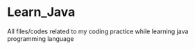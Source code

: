 # Learn_Java
All files/codes related to my coding practice while learning java programming language
